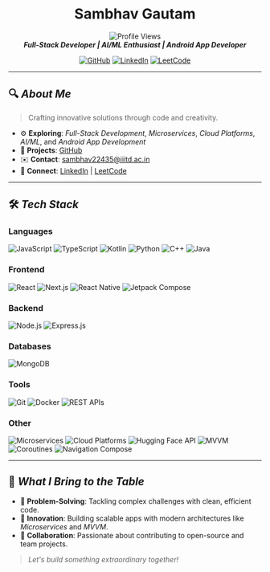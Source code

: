 <h1 align="center">Sambhav Gautam</h1>

<p align="center">
  <img src="https://komarev.com/ghpvc/?username=SAMBHAVGAUTAM&style=flat-square&color=ffd700&label=Profile+Views" alt="Profile Views">
  <br>
  <strong><em>Full-Stack Developer | AI/ML Enthusiast | Android App Developer</em></strong>
</p>

<p align="center">
  <a href="https://github.com/SAMBHAVGAUTAM"><img src="https://img.shields.io/badge/GitHub-181717?style=flat-square&logo=github&logoColor=ffd700" alt="GitHub"></a>
  <a href="https://www.linkedin.com/in/SAMBHAVGAUTAM"><img src="https://img.shields.io/badge/LinkedIn-0A66C2?style=flat-square&logo=linkedin&logoColor=ffd700" alt="LinkedIn"></a>
  <a href="https://leetcode.com/SAMBHAVGAUTAM"><img src="https://img.shields.io/badge/LeetCode-FFA116?style=flat-square&logo=leetcode&logoColor=181717" alt="LeetCode"></a>
</p>

---

## 🔍 *About Me*

> Crafting innovative solutions through code and creativity.

- ⚙️ **Exploring**: *Full-Stack Development*, *Microservices*, *Cloud Platforms*, *AI/ML*, and *Android App Development*  
- 📂 **Projects**: [GitHub](https://github.com/SAMBHAVGAUTAM)  
- ✉️ **Contact**: sambhav22435@iiitd.ac.in  
- 🔗 **Connect**: [LinkedIn](https://www.linkedin.com/in/SAMBHAVGAUTAM) | [LeetCode](https://leetcode.com/SAMBHAVGAUTAM)

---

## 🛠 *Tech Stack*

### Languages
<img src="https://img.shields.io/badge/JavaScript-F7DF1E?style=flat-square&logo=javascript&logoColor=000000" alt="JavaScript"> <img src="https://img.shields.io/badge/TypeScript-3178C6?style=flat-square&logo=typescript&logoColor=ffffff" alt="TypeScript"> <img src="https://img.shields.io/badge/Kotlin-7F52FF?style=flat-square&logo=kotlin&logoColor=ffffff" alt="Kotlin"> <img src="https://img.shields.io/badge/Python-3776AB?style=flat-square&logo=python&logoColor=ffd43b" alt="Python"> <img src="https://img.shields.io/badge/C++-00599C?style=flat-square&logo=cplusplus&logoColor=ffffff" alt="C++"> <img src="https://img.shields.io/badge/Java-007396?style=flat-square&logo=java&logoColor=ffffff" alt="Java">

### Frontend
<img src="https://img.shields.io/badge/React-61DAFB?style=flat-square&logo=react&logoColor=000000" alt="React"> <img src="https://img.shields.io/badge/Next.js-000000?style=flat-square&logo=nextdotjs&logoColor=ffffff" alt="Next.js"> <img src="https://img.shields.io/badge/React_Native-61DAFB?style=flat-square&logo=react&logoColor=000000" alt="React Native"> <img src="https://img.shields.io/badge/Jetpack_Compose-4285F4?style=flat-square&logo=android&logoColor=3DDC84" alt="Jetpack Compose">

### Backend
<img src="https://img.shields.io/badge/Node.js-339933?style=flat-square&logo=nodedotjs&logoColor=ffffff" alt="Node.js"> <img src="https://img.shields.io/badge/Express.js-000000?style=flat-square&logo=express&logoColor=ffffff" alt="Express.js">

### Databases
<img src="https://img.shields.io/badge/MongoDB-47A248?style=flat-square&logo=mongodb&logoColor=ffffff" alt="MongoDB">

### Tools
<img src="https://img.shields.io/badge/Git-F05032?style=flat-square&logo=git&logoColor=ffffff" alt="Git"> <img src="https://img.shields.io/badge/Docker-2496ED?style=flat-square&logo=docker&logoColor=ffffff" alt="Docker"> <img src="https://img.shields.io/badge/REST_API-000000?style=flat-square&logo=openapiinitiative&logoColor=ffffff" alt="REST APIs">

### Other
<img src="https://img.shields.io/badge/Microservices-000000?style=flat-square&logo=amazonaws&logoColor=ffffff" alt="Microservices"> <img src="https://img.shields.io/badge/Cloud_Platforms-4285F4?style=flat-square&logo=googlecloud&logoColor=ffffff" alt="Cloud Platforms"> <img src="https://img.shields.io/badge/Hugging_Face-FFD21E?style=flat-square&logo=huggingface&logoColor=000000" alt="Hugging Face API"> <img src="https://img.shields.io/badge/MVVM-000000?style=flat-square&logo=android&logoColor=3DDC84" alt="MVVM"> <img src="https://img.shields.io/badge/Coroutines-7F52FF?style=flat-square&logo=kotlin&logoColor=ffffff" alt="Coroutines"> <img src="https://img.shields.io/badge/Navigation_Compose-4285F4?style=flat-square&logo=android&logoColor=3DDC84" alt="Navigation Compose">

---

## 🌟 *What I Bring to the Table*

- 🧠 **Problem-Solving**: Tackling complex challenges with clean, efficient code.  
- 🚀 **Innovation**: Building scalable apps with modern architectures like *Microservices* and *MVVM*.  
- 🤝 **Collaboration**: Passionate about contributing to open-source and team projects.  

> *Let's build something extraordinary together!*
